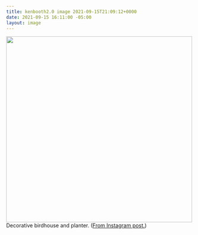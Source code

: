 ```yaml
---
title: kenbooth2.0 image 2021-09-15T21:09:12+0000
date: 2021-09-15 16:11:00 -05:00
layout: image
---
```


<img src="https://dl.dropboxusercontent.com/s/taysvho7laqb7m3/241960481_1533314857021974_165288117251382407_n.jpg?dl=0" width="500px" height="500px"><br>
Decorative birdhouse and planter. (<a href="https://www.instagram.com/p/CT21lpIvIeb/">From Instagram post.</a>)